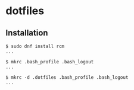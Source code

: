 # dotfiles

## Installation

```shell
$ sudo dnf install rcm
...
```

```shell
$ mkrc .bash_profile .bash_logout
...
```

```shell
$ mkrc -d .dotfiles .bash_profile .bash_logout
...
```
